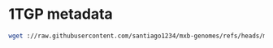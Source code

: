 # 1TGP metadata

```bash
wget ://raw.githubusercontent.com/santiago1234/mxb-genomes/refs/heads/main/resources/1TGP-samples-meta-data/integrated_call_samples_v3.20130502.ALL.panel
```
